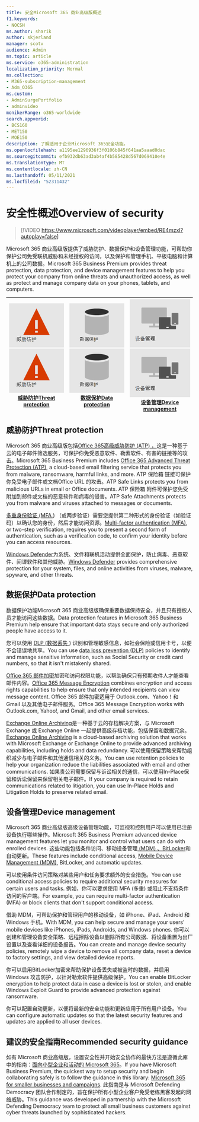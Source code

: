 ```yaml
---
title: 安全Microsoft 365 商业高级版概述
f1.keywords:
- NOCSH
ms.author: sharik
author: skjerland
manager: scotv
audience: Admin
ms.topic: article
ms.service: o365-administration
localization_priority: Normal
ms.collection:
- M365-subscription-management
- Adm_O365
ms.custom:
- AdminSurgePortfolio
- adminvideo
monikerRange: o365-worldwide
search.appverid:
- BCS160
- MET150
- MOE150
description: 了解适用于企业Microsoft 365安全功能。
ms.openlocfilehash: a1195ee1296936f3f0106b845f641aa5aaad0dac
ms.sourcegitcommit: efb932db63ad3ab4af4b585428d567d069410e4e
ms.translationtype: MT
ms.contentlocale: zh-CN
ms.lasthandoff: 05/11/2021
ms.locfileid: "52311432"
---
```

# <a name="overview-of-security"></a><span data-ttu-id="c94cd-103">安全性概述</span><span class="sxs-lookup"><span data-stu-id="c94cd-103">Overview of security</span></span>

> [!VIDEO https://www.microsoft.com/videoplayer/embed/RE4mzxI?autoplay=false]

<span data-ttu-id="c94cd-104">Microsoft 365 商业高级版提供了威胁防护、数据保护和设备管理功能，可帮助你保护公司免受联机威胁和未经授权的访问，以及保护和管理手机、平板电脑和计算机上的公司数据。</span><span class="sxs-lookup"><span data-stu-id="c94cd-104">Microsoft 365 Business Premium provides threat protection, data protection, and device management features to help you protect your company from online threats and unauthorized access, as well as protect and manage company data on your phones, tablets, and computers.</span></span>

|<span data-ttu-id="c94cd-105">![威胁防护](../media/m365-business-security-threat-protection.png)</span><span class="sxs-lookup"><span data-stu-id="c94cd-105">![Threat protection](../media/m365-business-security-threat-protection.png)</span></span><br/>[<span data-ttu-id="c94cd-106">威胁防护</span><span class="sxs-lookup"><span data-stu-id="c94cd-106">Threat protection</span></span>](#threat-protection)|<span data-ttu-id="c94cd-107">![与客户端协作](../media/m365-business-security-data-protection.png)</span><span class="sxs-lookup"><span data-stu-id="c94cd-107">![Collaborate with a client](../media/m365-business-security-data-protection.png)</span></span> <br/>[<span data-ttu-id="c94cd-108">数据保护</span><span class="sxs-lookup"><span data-stu-id="c94cd-108">Data protection</span></span>](#data-protection) | <span data-ttu-id="c94cd-109">![设备管理](../media/m365-business-security-device-management.png)</span><span class="sxs-lookup"><span data-stu-id="c94cd-109">![Device management](../media/m365-business-security-device-management.png)</span></span> <br/>[<span data-ttu-id="c94cd-110">设备管理</span><span class="sxs-lookup"><span data-stu-id="c94cd-110">Device management</span></span>](#device-management) |
|--|--|--|

## <a name="threat-protection"></a><span data-ttu-id="c94cd-111">威胁防护</span><span class="sxs-lookup"><span data-stu-id="c94cd-111">Threat protection</span></span>

<span data-ttu-id="c94cd-112">Microsoft 365 商业高级版包括[Office 365高级威胁防护 (ATP) ，](safe-links.md)这是一种基于云的电子邮件筛选服务，可保护你免受恶意软件、勒索软件、有害的链接等的攻击。</span><span class="sxs-lookup"><span data-stu-id="c94cd-112">Microsoft 365 Business Premium includes [Office 365 Advanced Threat Protection (ATP)](safe-links.md), a cloud-based email filtering service that protects you from malware, ransomware, harmful links, and more.</span></span> <span data-ttu-id="c94cd-113">ATP 保险箱 链接可保护你免受电子邮件或文档Office URL 的攻击。</span><span class="sxs-lookup"><span data-stu-id="c94cd-113">ATP Safe Links protects you from malicious URLs in email or Office documents.</span></span> <span data-ttu-id="c94cd-114">ATP 保险箱 附件可保护您免受附加到邮件或文档的恶意软件和病毒的侵害。</span><span class="sxs-lookup"><span data-stu-id="c94cd-114">ATP Safe Attachments protects you from malware and viruses attached to messages or documents.</span></span>

<span data-ttu-id="c94cd-115">[多重身份验证 (MFA ](turn-on-mfa.md)) （或两步验证）需要您提供第二种形式的身份验证（如验证码）以确认您的身份，然后才能访问资源。</span><span class="sxs-lookup"><span data-stu-id="c94cd-115">[Multi-factor authentication (MFA)](turn-on-mfa.md), or two-step verification, requires you to present a second form of authentication, such as a verification code, to confirm your identity before you can access resources.</span></span>  

<span data-ttu-id="c94cd-116">[Windows Defender](https://docs.microsoft.com/windows/security/threat-protection/overview-of-threat-mitigations-in-windows-10)为系统、文件和联机活动提供全面保护，防止病毒、恶意软件、间谍软件和其他威胁。</span><span class="sxs-lookup"><span data-stu-id="c94cd-116">[Windows Defender](https://docs.microsoft.com/windows/security/threat-protection/overview-of-threat-mitigations-in-windows-10) provides comprehensive protection for your system, files, and online activities from viruses, malware, spyware, and other threats.</span></span>

## <a name="data-protection"></a><span data-ttu-id="c94cd-117">数据保护</span><span class="sxs-lookup"><span data-stu-id="c94cd-117">Data protection</span></span>

<span data-ttu-id="c94cd-118">数据保护功能Microsoft 365 商业高级版确保重要数据保持安全，并且只有授权人员才能访问这些数据。</span><span class="sxs-lookup"><span data-stu-id="c94cd-118">Data protection features in Microsoft 365 Business Premium help ensure that important data stays secure and only authorized people have access to it.</span></span>

<span data-ttu-id="c94cd-119">您可以使用 [DLP (数据丢失 ](set-up-dlp.md)) 识别和管理敏感信息，如社会保险或信用卡号，以便不会错误地共享。</span><span class="sxs-lookup"><span data-stu-id="c94cd-119">You can use [data loss prevention (DLP)](set-up-dlp.md) policies to identify and manage sensitive information, such as Social Security or credit card numbers, so that it isn't mistakenly shared.</span></span> 

<span data-ttu-id="c94cd-120">[Office 365 邮件加密](https://docs.microsoft.com/microsoft-365/compliance/ome)加密和访问权限功能，以帮助确保只有预期收件人才能查看邮件内容。</span><span class="sxs-lookup"><span data-stu-id="c94cd-120">[Office 365 Message Encryption](https://docs.microsoft.com/microsoft-365/compliance/ome) combines encryption and access rights capabilities to help ensure that only intended recipients can view message content.</span></span> <span data-ttu-id="c94cd-121">Office 365 邮件加密适用于 Outlook.com、Yahoo！和 Gmail 以及其他电子邮件服务。</span><span class="sxs-lookup"><span data-stu-id="c94cd-121">Office 365 Message Encryption works with Outlook.com, Yahoo!, and Gmail, and other email services.</span></span>

<span data-ttu-id="c94cd-122">[Exchange Online Archiving](https://docs.microsoft.com/office365/servicedescriptions/exchange-online-archiving-service-description/exchange-online-archiving-service-description)是一种基于云的存档解决方案，与 Microsoft Exchange 或 Exchange Online 一起提供高级存档功能，包括保留和数据冗余。</span><span class="sxs-lookup"><span data-stu-id="c94cd-122">[Exchange Online Archiving](https://docs.microsoft.com/office365/servicedescriptions/exchange-online-archiving-service-description/exchange-online-archiving-service-description) is a cloud-based archiving solution that works with Microsoft Exchange or Exchange Online to provide advanced archiving capabilities, including holds and data redundancy.</span></span> <span data-ttu-id="c94cd-123">可以使用保留策略来帮助组织减少与电子邮件和其他通信相关的义务。</span><span class="sxs-lookup"><span data-stu-id="c94cd-123">You can use retention policies to help your organization reduce the liabilities associated with email and other communications.</span></span> <span data-ttu-id="c94cd-124">如果贵公司需要保留与诉讼相关的通信，可以使用In-Place保留和诉讼保留来保留相关电子邮件。</span><span class="sxs-lookup"><span data-stu-id="c94cd-124">If your company is required to retain communications related to litigation, you can use In-Place Holds and Litigation Holds to preserve related email.</span></span>

## <a name="device-management"></a><span data-ttu-id="c94cd-125">设备管理</span><span class="sxs-lookup"><span data-stu-id="c94cd-125">Device management</span></span>

<span data-ttu-id="c94cd-126">Microsoft 365 商业高级版高级设备管理功能，可监视和控制用户可以使用已注册设备执行哪些操作。</span><span class="sxs-lookup"><span data-stu-id="c94cd-126">Microsoft 365 Business Premium advanced device management features let you monitor and control what users can do with enrolled devices.</span></span> <span data-ttu-id="c94cd-127">这些功能包括条件访问、移动设备管理[ (MDM) 、BitLocker](https://docs.microsoft.com/microsoft-365/admin/basic-mobility-security/manage-enrolled-devices)和自动更新。</span><span class="sxs-lookup"><span data-stu-id="c94cd-127">These features include conditional access, [Mobile Device Management (MDM)](https://docs.microsoft.com/microsoft-365/admin/basic-mobility-security/manage-enrolled-devices), BitLocker, and automatic updates.</span></span>

<span data-ttu-id="c94cd-128">可以使用条件访问策略对某些用户和任务要求额外的安全措施。</span><span class="sxs-lookup"><span data-stu-id="c94cd-128">You can use conditional access policies to require additional security measures for certain users and tasks.</span></span> <span data-ttu-id="c94cd-129">例如，你可以要求使用 MFA (多重) 或阻止不支持条件访问的客户端。</span><span class="sxs-lookup"><span data-stu-id="c94cd-129">For example, you can require multi-factor authentication (MFA) or block clients that don't support conditional access.</span></span>

<span data-ttu-id="c94cd-130">借助 MDM，可帮助保护和管理用户的移动设备，如 iPhone、iPad、Android 和 Windows 手机。</span><span class="sxs-lookup"><span data-stu-id="c94cd-130">With MDM, you can help secure and manage your users' mobile devices like iPhones, iPads, Androids, and Windows phones.</span></span> <span data-ttu-id="c94cd-131">你可以创建和管理设备安全策略、远程擦除设备以删除所有公司数据、将设备重置为出厂设置以及查看详细的设备报告。</span><span class="sxs-lookup"><span data-stu-id="c94cd-131">You can create and manage device security policies, remotely wipe a device to remove all company data, reset a device to factory settings, and view detailed device reports.</span></span> 

<span data-ttu-id="c94cd-132">你可以启用BitLocker加密来帮助保护设备丢失或被盗时的数据，并启用 Windows 攻击防护，以针对勒索软件提供高级保护。</span><span class="sxs-lookup"><span data-stu-id="c94cd-132">You can enable BitLocker encryption to help protect data in case a device is lost or stolen, and enable Windows Exploit Guard to provide advanced protection against ransomware.</span></span>

<span data-ttu-id="c94cd-133">你可以配置自动更新，以便将最新的安全功能和更新应用于所有用户设备。</span><span class="sxs-lookup"><span data-stu-id="c94cd-133">You can configure automatic updates so that the latest security features and updates are applied to all user devices.</span></span> 

## <a name="recommended-security-guidance"></a><span data-ttu-id="c94cd-134">建议的安全指南</span><span class="sxs-lookup"><span data-stu-id="c94cd-134">Recommended security guidance</span></span>

<span data-ttu-id="c94cd-135">如有 Microsoft 商业高级版，设置安全性并开始安全协作的最快方法是遵循此库中的指南：[面向小型企业和活动的 Microsoft 365](../campaigns/index.md)。</span><span class="sxs-lookup"><span data-stu-id="c94cd-135">If you have Microsoft Business Premium, the quickest way to setup security and begin collaborating safely is to follow the guidance in this library: [Microsoft 365 for smaller businesses and campaigns](../campaigns/index.md).</span></span> <span data-ttu-id="c94cd-136">此指南是与 Microsoft Defending Democracy 团队合作制定的，旨在保护所有小型企业客户免受老练黑客发起的网络威胁。</span><span class="sxs-lookup"><span data-stu-id="c94cd-136">This guidance was developed in partnership with the Microsoft Defending Democracy team to protect all small business customers against cyber threats launched by sophisticated hackers.</span></span>